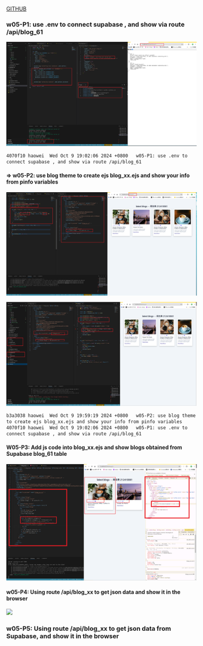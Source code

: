[GITHUB](https://github.com/haowei212410061/1131-wp1-demo-61)

### w05-P1: use .env to connect supabase , and show via route /api/blog_61

![](w05-p1.png)

```
4070f10 haowei  Wed Oct 9 19:02:06 2024 +0800   w05-P1: use .env to connect supabase , and show via route /api/blog_61
```

#### => w05-P2: use blog theme to create ejs blog_xx.ejs and show your info from pinfo variables

![](w05-p2-1.png)

![](w05-p2-2.png)

```
b3a3038 haowei  Wed Oct 9 19:59:19 2024 +0800   w05-P2: use blog theme to create ejs blog_xx.ejs and show your info from pinfo variables
4070f10 haowei  Wed Oct 9 19:02:06 2024 +0800   w05-P1: use .env to connect supabase , and show via route /api/blog_61
```

#### W05-P3: Add js code into blog_xx.ejs and show blogs obtained from Supabase blog_61 table

![](w05-p3.png)

#### w05-P4: Using route /api/blog_xx to get json data and show it in the browser

![](w05-p4.png)

### w05-P5: Using route /api/blog_xx to get json data from Supabase, and show it in the browser

```

```
